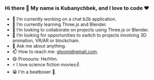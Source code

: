 ### Hi there 👋 My name is Kubanychbek, and I love to code ❤️ 

- 🔭 I’m currently working on a chat b2b application.
- 🌱 I’m currently learning Three.js and Blender.
- 👯 I’m looking to collaborate on projects using Three.js or Blender.
- 🤔 I’m looking for opportunities to switch to projects involving 3D animation, VR/AR or blockchain.
- 💬 Ask me about anything.
- 📫 How to reach me: gloomi@gmail.com.
- 😄 Pronouns: He/Him.
- ⚡ I love science fiction movies✌️.
- 😁 I'm a beatboxer 👄.
